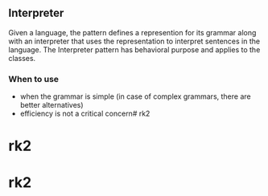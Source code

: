 ## Interpreter

Given a language, the pattern defines a represention for its grammar along with an
interpreter that uses the representation to interpret sentences in the language. 
The Interpreter pattern has behavioral purpose and applies to the classes.

### When to use

* when the grammar is simple (in case of complex grammars, there are better alternatives)
* efficiency is not a critical concern# rk2
# rk2
# rk2
